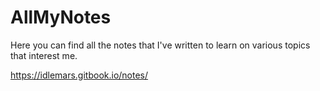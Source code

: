 # AllMyNotes
Here you can find all the notes that I've written to learn on various topics that interest me.

https://idlemars.gitbook.io/notes/
